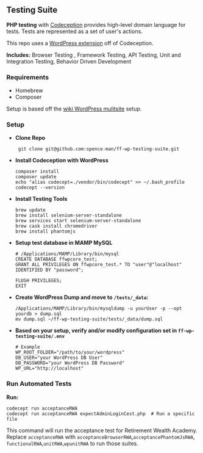 ## Testing Suite

**PHP testing** with [Codeception](https://codeception.com/) provides high-level domain language for tests. Tests are represented as a set of user's actions.

This repo uses a [WordPress extension](https://codeception.com/for/wordpress) off of Codeception.

**Includes:** Browser Testing , Framework Testing, API Testing, Unit and Integration Testing, Behavior Driven Development

### Requirements
- Homebrew
- Composer

Setup is based off the [wiki WordPress mulitsite](https://wiki.formulafolios.com/view/WordPress_Multisite#) setup.

### Setup

- **Clone Repo**

       git clone git@github.com:spence-man/ff-wp-testing-suite.git

- **Install Codeception with WordPress**

      composer install
      composer update
      echo "alias codecept=./vendor/bin/codecept" >> ~/.bash_profile
      codecept --version

- **Install Testing Tools**

      brew update
      brew install selenium-server-standalone
      brew services start selenium-server-standalone
      brew cask install chromedriver
      brew install phantomjs

- **Setup test database in MAMP MySQL**

      # /Applications/MAMP/Library/bin/mysql
      CREATE DATABASE ffwpcore_test;
      GRANT ALL PRIVILEGES ON ffwpcore_test.* TO "user"@"localhost" IDENTIFIED BY "password";

      FLUSH PRIVILEGES;
      EXIT

- **Create WordPress Dump and move to `/tests/_data`:**

      /Applications/MAMP/Library/bin/mysqldump -u yourUser -p --opt yourdb > dump.sql
      mv dump.sql ~/ff-wp-testing-suite/tests/_data/dump.sql

- **Based on your setup, verify and/or modify configuration set in `ff-wp-testing-suite/.env`**

      # Example
      WP_ROOT_FOLDER="/path/to/your/wordpress"
      DB_USER="your WordPress DB User"
      DB_PASSWORD="your WordPress DB Password"
      WP_URL="http://localhost"

### Run Automated Tests

**Run:**

    codecept run acceptanceRWA
    codecept run acceptanceRWA expectAdminLoginCest.php  # Run a specific file

This command will run the acceptance test for Retirement Wealth Academy.
Replace `acceptanceRWA` with `acceptanceBrowserRWA`,`acceptancePhantomJsRWA`, `functionalRWA`,`unitRWA`,`wpunitRWA` to run those suites.


